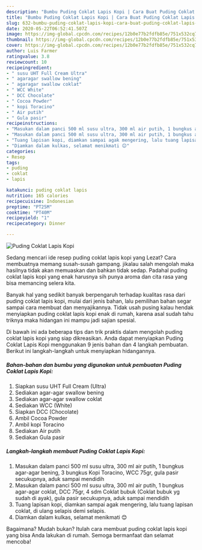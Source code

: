 ```yaml
---
description: "Bumbu Puding Coklat Lapis Kopi | Cara Buat Puding Coklat Lapis Kopi Yang Bisa Manjain Lidah"
title: "Bumbu Puding Coklat Lapis Kopi | Cara Buat Puding Coklat Lapis Kopi Yang Bisa Manjain Lidah"
slug: 632-bumbu-puding-coklat-lapis-kopi-cara-buat-puding-coklat-lapis-kopi-yang-bisa-manjain-lidah
date: 2020-05-22T06:52:41.507Z
image: https://img-global.cpcdn.com/recipes/12b0e77b2fdfb85e/751x532cq70/puding-coklat-lapis-kopi-foto-resep-utama.jpg
thumbnail: https://img-global.cpcdn.com/recipes/12b0e77b2fdfb85e/751x532cq70/puding-coklat-lapis-kopi-foto-resep-utama.jpg
cover: https://img-global.cpcdn.com/recipes/12b0e77b2fdfb85e/751x532cq70/puding-coklat-lapis-kopi-foto-resep-utama.jpg
author: Luis Farmer
ratingvalue: 3.8
reviewcount: 10
recipeingredient:
- " susu UHT Full Cream Ultra"
- " agaragar swallow bening"
- " agaragar swallow coklat"
- " WCC White"
- " DCC Chocolate"
- " Cocoa Powder"
- " kopi Toracino"
- " Air putih"
- " Gula pasir"
recipeinstructions:
- "Masukan dalam panci 500 ml susu ultra, 300 ml air putih, 1 bungkus agar-agar bening, 3 bungkus Kopi Toracino, WCC 75gr, gula pasir secukupnya, aduk sampai mendidih"
- "Masukan dalam panci 500 ml susu ultra, 300 ml air putih, 1 bungkus agar-agar coklat, DCC 75gr, 4 sdm Coklat bubuk (Coklat bubuk yg sudah di ayak), gula pasir secukupnya, aduk sampai mendidih"
- "Tuang lapisan kopi, diamkan sampai agak mengering, lalu tuang lapisan coklat, di ulang selapis demi selapis."
- "Diamkan dalam kulkas, selamat menikmati 😊"
categories:
- Resep
tags:
- puding
- coklat
- lapis

katakunci: puding coklat lapis 
nutrition: 165 calories
recipecuisine: Indonesian
preptime: "PT25M"
cooktime: "PT40M"
recipeyield: "1"
recipecategory: Dinner

---
```



![Puding Coklat Lapis Kopi](https://img-global.cpcdn.com/recipes/12b0e77b2fdfb85e/751x532cq70/puding-coklat-lapis-kopi-foto-resep-utama.jpg)

Sedang mencari ide resep puding coklat lapis kopi yang Lezat? Cara membuatnya memang susah-susah gampang. jikalau salah mengolah maka hasilnya tidak akan memuaskan dan bahkan tidak sedap. Padahal puding coklat lapis kopi yang enak harusnya sih punya aroma dan cita rasa yang bisa memancing selera kita.



Banyak hal yang sedikit banyak berpengaruh terhadap kualitas rasa dari puding coklat lapis kopi, mulai dari jenis bahan, lalu pemilihan bahan segar sampai cara membuat dan menyajikannya. Tidak usah pusing kalau hendak menyiapkan puding coklat lapis kopi enak di rumah, karena asal sudah tahu triknya maka hidangan ini mampu jadi sajian spesial.


Di bawah ini ada beberapa tips dan trik praktis dalam mengolah puding coklat lapis kopi yang siap dikreasikan. Anda dapat menyiapkan Puding Coklat Lapis Kopi menggunakan 9 jenis bahan dan 4 langkah pembuatan. Berikut ini langkah-langkah untuk menyiapkan hidangannya.

<!--inarticleads1-->

##### Bahan-bahan dan bumbu yang digunakan untuk pembuatan Puding Coklat Lapis Kopi:

1. Siapkan  susu UHT Full Cream (Ultra)
1. Sediakan  agar-agar swallow bening
1. Sediakan  agar-agar swallow coklat
1. Sediakan  WCC (White)
1. Siapkan  DCC (Chocolate)
1. Ambil  Cocoa Powder
1. Ambil  kopi Toracino
1. Sediakan  Air putih
1. Sediakan  Gula pasir




<!--inarticleads2-->

##### Langkah-langkah membuat Puding Coklat Lapis Kopi:

1. Masukan dalam panci 500 ml susu ultra, 300 ml air putih, 1 bungkus agar-agar bening, 3 bungkus Kopi Toracino, WCC 75gr, gula pasir secukupnya, aduk sampai mendidih
1. Masukan dalam panci 500 ml susu ultra, 300 ml air putih, 1 bungkus agar-agar coklat, DCC 75gr, 4 sdm Coklat bubuk (Coklat bubuk yg sudah di ayak), gula pasir secukupnya, aduk sampai mendidih
1. Tuang lapisan kopi, diamkan sampai agak mengering, lalu tuang lapisan coklat, di ulang selapis demi selapis.
1. Diamkan dalam kulkas, selamat menikmati 😊




Bagaimana? Mudah bukan? Itulah cara membuat puding coklat lapis kopi yang bisa Anda lakukan di rumah. Semoga bermanfaat dan selamat mencoba!
